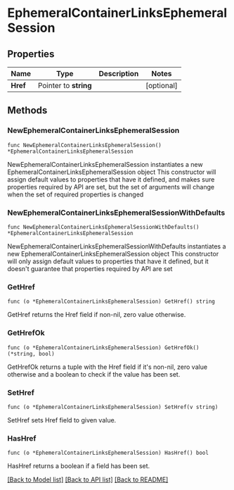 # EphemeralContainerLinksEphemeralSession

## Properties

Name | Type | Description | Notes
------------ | ------------- | ------------- | -------------
**Href** | Pointer to **string** |  | [optional] 

## Methods

### NewEphemeralContainerLinksEphemeralSession

`func NewEphemeralContainerLinksEphemeralSession() *EphemeralContainerLinksEphemeralSession`

NewEphemeralContainerLinksEphemeralSession instantiates a new EphemeralContainerLinksEphemeralSession object
This constructor will assign default values to properties that have it defined,
and makes sure properties required by API are set, but the set of arguments
will change when the set of required properties is changed

### NewEphemeralContainerLinksEphemeralSessionWithDefaults

`func NewEphemeralContainerLinksEphemeralSessionWithDefaults() *EphemeralContainerLinksEphemeralSession`

NewEphemeralContainerLinksEphemeralSessionWithDefaults instantiates a new EphemeralContainerLinksEphemeralSession object
This constructor will only assign default values to properties that have it defined,
but it doesn't guarantee that properties required by API are set

### GetHref

`func (o *EphemeralContainerLinksEphemeralSession) GetHref() string`

GetHref returns the Href field if non-nil, zero value otherwise.

### GetHrefOk

`func (o *EphemeralContainerLinksEphemeralSession) GetHrefOk() (*string, bool)`

GetHrefOk returns a tuple with the Href field if it's non-nil, zero value otherwise
and a boolean to check if the value has been set.

### SetHref

`func (o *EphemeralContainerLinksEphemeralSession) SetHref(v string)`

SetHref sets Href field to given value.

### HasHref

`func (o *EphemeralContainerLinksEphemeralSession) HasHref() bool`

HasHref returns a boolean if a field has been set.


[[Back to Model list]](../README.md#documentation-for-models) [[Back to API list]](../README.md#documentation-for-api-endpoints) [[Back to README]](../README.md)


